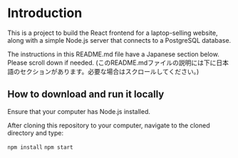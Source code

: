 # Introduction

This is a project to build the React frontend for a laptop-selling website, along with a simple Node.js server that connects to a PostgreSQL database.

The instructions in this README.md file have a Japanese section below. Please scroll down if needed.
(このREADME.mdファイルの説明には下に日本語のセクションがあります。必要な場合はスクロールしてください。)

## How to download and run it locally

Ensure that your computer has Node.js installed.

After cloning this repository to your computer, navigate to the cloned directory and type:

`npm install`
`npm start`
